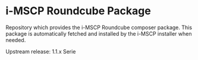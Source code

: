 # i-MSCP Roundcube Package 

Repository which provides the i-MSCP Roundcube composer package. This package is automatically fetched and installed
by the i-MSCP installer when needed.

Upstream release: 1.1.x Serie
